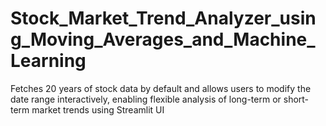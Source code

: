 # Stock_Market_Trend_Analyzer_using_Moving_Averages_and_Machine_Learning
Fetches 20 years of stock data by default and allows users to modify the date range interactively, enabling flexible analysis of long-term or short-term market trends using Streamlit UI

